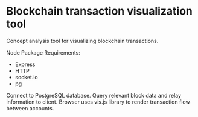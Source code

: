 # Blockchain transaction visualization tool

Concept analysis tool for visualizing blockchain transactions.


Node Package Requirements: 
* Express
* HTTP
* socket.io
* pg


Connect to PostgreSQL database. Query relevant block data and relay information to client. Browser uses vis.js library to render transaction flow between accounts. 
 
